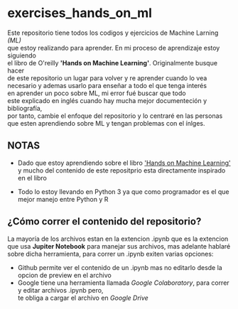 # exercises_hands_on_ml

Este repositorio tiene todos los codigos y ejercicios de Machine Larning *(ML)*  
que estoy realizando para aprender. En mi proceso de aprendizaje estoy siguiendo  
el libro de O'reilly **'Hands on Machine Learning'**. Originalmente busque hacer  
de este repositorio un lugar para volver y re aprender cuando lo vea  
necesario y ademas usarlo para enseñar a todo el que tenga interés  
en aprender un poco sobre ML, mi error fué buscar que todo  
este explicado en inglés cuando hay mucha mejor documenteción y bibliografía,  
por tanto, cambie el enfoque del repositorio y lo centraré en las personas   
que esten aprendiendo sobre ML y tengan problemas con el ínlges.

## NOTAS

 * Dado que estoy aprendiendo sobre el libro ['Hands on Machine Learning'](http://shop.oreilly.com/product/0636920142874.do)  
 y mucho del contenido de este repositprio esta directamente inspirado en el libro

 * Todo lo estoy llevando en Python 3 ya que como programador es el que mejor manejo entre Python y R
 
## ¿Cómo correr el contenido del repositorio? 

La mayoría de los archivos estan en la extencion .ipynb que es la extencion que usa
**Jupiter Notebook** para manejar sus archivos, mas adelante hablaré sobre dicha herramienta,
para correr un .ipynb exiten varias opciones: 

* Github permite ver el contenido de un .ipynb mas no editarlo desde la opcion de preview en el archivo
* Google tiene una herramienta llamada *Google Colaboratory*, para correr y editar archivos .ipynb pero,  
te obliga a cargar el archivo en *Google Drive*
